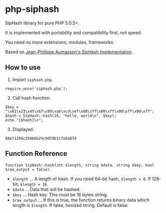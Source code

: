 # php-siphash

SipHash library for pure PHP 5.0.5+.

It is implemented with portability and compatibility first, not speed.

You need no more extensions, modules, frameworks.

Based on [Jean-Philippe Aumasson's SipHash Implementation](https://github.com/veorq/SipHash).

## How to use

1. Import `siphash.php`.
```
require_once('siphash.php');
```

2. Call hash function.
```
$key = "\x01\x23\x45\x67\x89\xab\xcd\xef\x00\xff\x00\xff\x00\xff\x00\xff";
$hash = SipHash::hash(16, "hello, world\n", $key);
echo "{$hash}\n";
```

3. Displayed.
```
88e71294c29466b29c9d59b11feba87d
```

## Function Reference

```
function SipHash::hash(int $length, string $data, string $key, bool $raw_output = false)
```

* `$length` ... A length of hash. If you need 64-bit hash, `$length = 8`. If 128-bit, `$length = 16`.
* `$data` ... Data that will be hashed.
* `$key` ... Hash key. This must be 16 bytes string.
* `$raw_output` ... If this is true, the function returns binary data which length is `$length`. If false, hexized string. Default is false.

